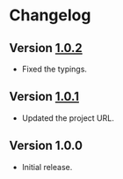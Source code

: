 # Changelog

## Version [1.0.2](https://github.com/cedx/cookies.hx/compare/v1.0.1...v1.0.2)
- Fixed the typings.

## Version [1.0.1](https://github.com/cedx/cookies.hx/compare/v1.0.0...v1.0.1)
- Updated the project URL.

## Version 1.0.0
- Initial release.
